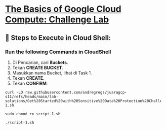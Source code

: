 # [The Basics of Google Cloud Compute: Challenge Lab](https://www.cloudskillsboost.google/course_templates/754/labs/461563)


## 🚀 **Steps to Execute in Cloud Shell:**
### Run the following Commands in CloudShell
1. Di Pencarian, cari **Buckets**.
2. Tekan **CREATE BUCKET**.
3. Masukkan nama Bucket, lihat di Task 1.
4. Tekan **CREATE**.
5. Tekan **CONFIRM**.
```
curl -LO raw.githubusercontent.com/andregregs/juaragcp-s11/refs/heads/main/lab-solutions/Get%20Started%20with%20Sensitive%20Data%20Protection%20Challenge%20Lab/script-1.sh

sudo chmod +x script-1.sh

./script-1.sh
```